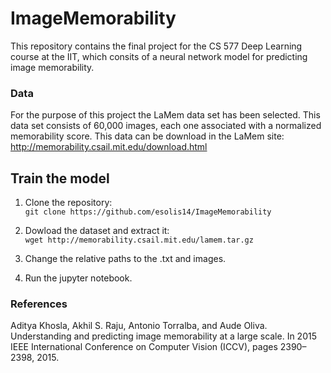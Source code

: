 # ImageMemorability
This repository contains the final project for the CS 577 Deep Learning course at the IIT, which consits of a neural network model for predicting image memorability.

### Data
For the purpose of this project the LaMem data set has been selected. This data set consists of 60,000 images, each one associated with a normalized memorability score. This data can be download in the LaMem site:\
http://memorability.csail.mit.edu/download.html

## Train the model
1. Clone the repository:\
`git clone https://github.com/esolis14/ImageMemorability`

2. Dowload the dataset and extract it:\
`wget http://memorability.csail.mit.edu/lamem.tar.gz`

3. Change the relative paths to the .txt and images.

4. Run the jupyter notebook.






### References
Aditya Khosla, Akhil S. Raju, Antonio Torralba, and Aude Oliva. Understanding and predicting image memorability at
a large scale. In 2015 IEEE International Conference on Computer Vision (ICCV), pages 2390–2398, 2015.


